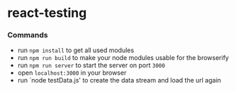 # react-testing

### Commands

- run `npm install` to get all used modules
- run `npm run build` to make your node modules usable for the browserify
- run `npm run server` to start the server on port `3000`
- open `localhost:3000` in your browser
- run `node testData.js' to create the data stream and load the url again
